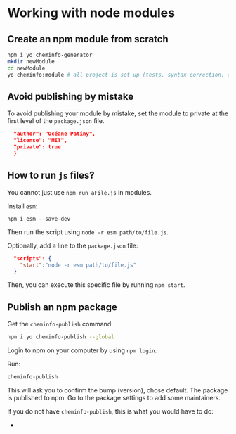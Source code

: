 # Working with node modules

## Create an npm module from scratch

```bash
npm i yo cheminfo-generator
mkdir newModule
cd newModule
yo cheminfo:module # all project is set up (tests, syntax correction, etc)
```
## Avoid publishing by mistake

To avoid publishing your module by mistake, set the module to private at the first level of the `package.json` file.

```json
  "author": "Océane Patiny",
  "license": "MIT",
  "private": true
  }
```

## How to run `js` files? 

You cannot just use `npm run aFile.js` in modules.

Install `esm`:

```
npm i esm --save-dev
```
Then run the script using `node -r esm path/to/file.js`.

Optionally, add a line to the `package.json` file:

```json
  "scripts": {
    "start":"node -r esm path/to/file.js"
  }
```

Then, you can execute this specific file by running `npm start`.

## Publish an npm package

Get the `cheminfo-publish` command:

```bash
npm i yo cheminfo-publish --global
```

Login to npm on your computer by using `npm login`.

Run: 

```bash
cheminfo-publish
```

This will ask you to confirm the bump (version), chose default. The package is published to npm. Go to the package settings to add some maintainers.

If you do not have `cheminfo-publish`, this is what you would have to do:

- 